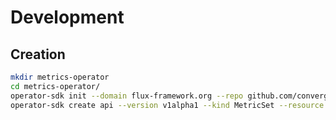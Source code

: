# Development

## Creation

```bash
mkdir metrics-operator
cd metrics-operator/
operator-sdk init --domain flux-framework.org --repo github.com/converged-computing/metrics-operator
operator-sdk create api --version v1alpha1 --kind MetricSet --resource --controller
```


